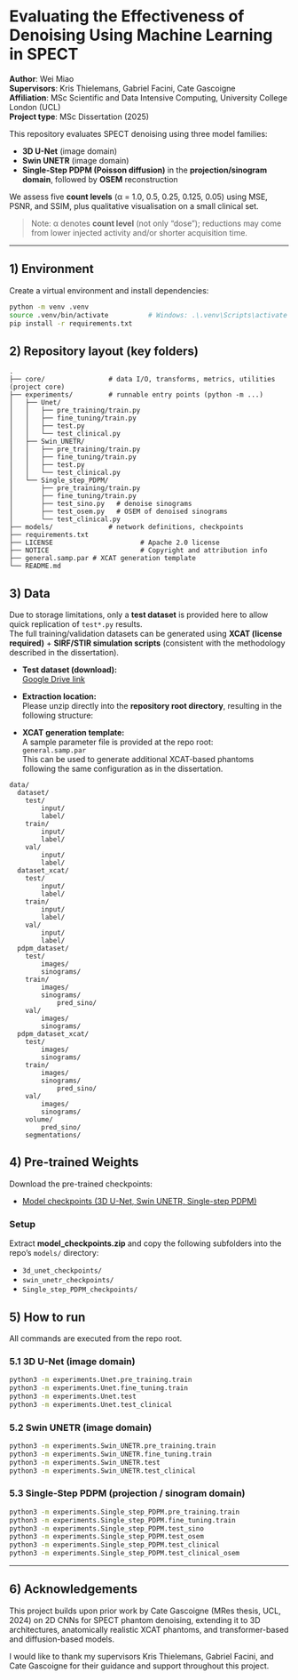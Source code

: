 # Evaluating the Effectiveness of Denoising Using Machine Learning in SPECT

**Author**: Wei Miao  
**Supervisors**: Kris Thielemans, Gabriel Facini, Cate Gascoigne  
**Affiliation**: MSc Scientific and Data Intensive Computing, University College London (UCL)  
**Project type**: MSc Dissertation (2025)  

This repository evaluates SPECT denoising using three model families:
- **3D U-Net** (image domain)
- **Swin UNETR** (image domain)
- **Single-Step PDPM (Poisson diffusion)** in the **projection/sinogram domain**, followed by **OSEM** reconstruction

We assess five **count levels** (α = 1.0, 0.5, 0.25, 0.125, 0.05) using MSE, PSNR, and SSIM, plus qualitative visualisation on a small clinical set.  
> Note: α denotes **count level** (not only “dose”); reductions may come from lower injected activity and/or shorter acquisition time.

---

## 1) Environment

Create a virtual environment and install dependencies:
```bash
python -m venv .venv
source .venv/bin/activate          # Windows: .\.venv\Scripts\activate
pip install -r requirements.txt
```

## 2) Repository layout (key folders)
```
.
├── core/                # data I/O, transforms, metrics, utilities (project core)
├── experiments/         # runnable entry points (python -m ...)
│   ├── Unet/
│   │   ├── pre_training/train.py
│   │   ├── fine_tuning/train.py
│   │   ├── test.py
│   │   └── test_clinical.py
│   ├── Swin_UNETR/
│   │   ├── pre_training/train.py
│   │   ├── fine_tuning/train.py
│   │   ├── test.py
│   │   └── test_clinical.py
│   └── Single_step_PDPM/
│       ├── pre_training/train.py
│       ├── fine_tuning/train.py
│       ├── test_sino.py   # denoise sinograms
│       ├── test_osem.py   # OSEM of denoised sinograms
│       └── test_clinical.py
├── models/              # network definitions, checkpoints
├── requirements.txt
├── LICENSE                      # Apache 2.0 license
├── NOTICE                       # Copyright and attribution info
├── general.samp.par # XCAT generation template
└── README.md

```

## 3) Data

Due to storage limitations, only a **test dataset** is provided here to allow quick replication of `test*.py` results.  
The full training/validation datasets can be generated using **XCAT (license required)** + **SIRF/STIR simulation scripts** (consistent with the methodology described in the dissertation).

- **Test dataset (download):**  
  [Google Drive link](https://drive.google.com/file/d/1_9qmfDLPg6ccOFm6nz91kM-gz0KYC8aL/view?usp=sharing)

- **Extraction location:**  
  Please unzip directly into the **repository root directory**, resulting in the following structure:

- **XCAT generation template:**  
  A sample parameter file is provided at the repo root:  
  `general.samp.par`  
  This can be used to generate additional XCAT-based phantoms following the same configuration as in the dissertation.


```
data/
  dataset/
    test/
        input/
        label/
    train/
        input/
        label/
    val/
        input/
        label/
  dataset_xcat/
    test/
        input/
        label/
    train/
        input/
        label/
    val/
        input/
        label/
  pdpm_dataset/
    test/
        images/
        sinograms/
    train/
        images/
        sinograms/
            pred_sino/
    val/
        images/
        sinograms/
  pdpm_dataset_xcat/
    test/
        images/
        sinograms/
    train/
        images/
        sinograms/
            pred_sino/
    val/
        images/
        sinograms/
    volume/
        pred_sino/
    segmentations/
```
## 4) Pre-trained Weights

Download the pre-trained checkpoints:
- [Model checkpoints (3D U-Net, Swin UNETR, Single-step PDPM)](https://drive.google.com/file/d/1KXPZZx3yf0yzLfm0KC5sN1jHLogu_7NQ/view?usp=sharing)

### Setup
Extract **model_checkpoints.zip** and copy the following subfolders into the repo’s `models/` directory:
- `3d_unet_checkpoints/`
- `swin_unetr_checkpoints/`
- `Single_step_PDPM_checkpoints/`

## 5) How to run

All commands are executed from the repo root.

### 5.1 3D U-Net (image domain)
``` bash
python3 -m experiments.Unet.pre_training.train
python3 -m experiments.Unet.fine_tuning.train
python3 -m experiments.Unet.test
python3 -m experiments.Unet.test_clinical
```

### 5.2 Swin UNETR (image domain)
``` bash
python3 -m experiments.Swin_UNETR.pre_training.train
python3 -m experiments.Swin_UNETR.fine_tuning.train
python3 -m experiments.Swin_UNETR.test
python3 -m experiments.Swin_UNETR.test_clinical
```

### 5.3 Single-Step PDPM (projection / sinogram domain)
``` bash
python3 -m experiments.Single_step_PDPM.pre_training.train
python3 -m experiments.Single_step_PDPM.fine_tuning.train
python3 -m experiments.Single_step_PDPM.test_sino
python3 -m experiments.Single_step_PDPM.test_osem
python3 -m experiments.Single_step_PDPM.test_clinical
python3 -m experiments.Single_step_PDPM.test_clinical_osem
```

---

## 6) Acknowledgements

This project builds upon prior work by Cate Gascoigne (MRes thesis, UCL, 2024) on 2D CNNs for SPECT phantom denoising, extending it to 3D architectures, anatomically realistic XCAT phantoms, and transformer-based and diffusion-based models.  

I would like to thank my supervisors Kris Thielemans, Gabriel Facini, and Cate Gascoigne for their guidance and support throughout this project.


